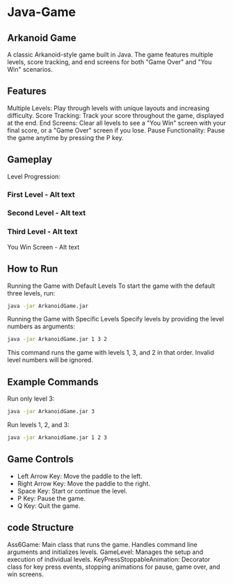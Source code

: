 # Java-Game

## Arkanoid Game
A classic Arkanoid-style game built in Java. The game features multiple levels, score tracking, and end screens for both "Game Over" and "You Win" scenarios.

## Features
Multiple Levels: Play through levels with unique layouts and increasing difficulty.
Score Tracking: Track your score throughout the game, displayed at the end.
End Screens: Clear all levels to see a "You Win" screen with your final score, or a "Game Over" screen if you lose.
Pause Functionality: Pause the game anytime by pressing the P key.
## Gameplay
Level Progression:
### First Level - Alt text
### Second Level - Alt text
### Third Level - Alt text
You Win Screen - Alt text

## How to Run
Running the Game with Default Levels
To start the game with the default three levels, run:

```sh
java -jar ArkanoidGame.jar
```
Running the Game with Specific Levels
Specify levels by providing the level numbers as arguments:

```sh
java -jar ArkanoidGame.jar 1 3 2
```
This command runs the game with levels 1, 3, and 2 in that order. Invalid level numbers will be ignored.

## Example Commands
Run only level 3:
```sh
java -jar ArkanoidGame.jar 3
```

Run levels 1, 2, and 3:

```sh
java -jar ArkanoidGame.jar 1 2 3
```

## Game Controls
- Left Arrow Key: Move the paddle to the left.
- Right Arrow Key: Move the paddle to the right.
- Space Key: Start or continue the level.
- P Key: Pause the game.
- Q Key: Quit the game.
## code Structure
Ass6Game: Main class that runs the game. Handles command line arguments and initializes levels.
GameLevel: Manages the setup and execution of individual levels.
KeyPressStoppableAnimation: Decorator class for key press events, stopping animations for pause, game over, and win screens.
